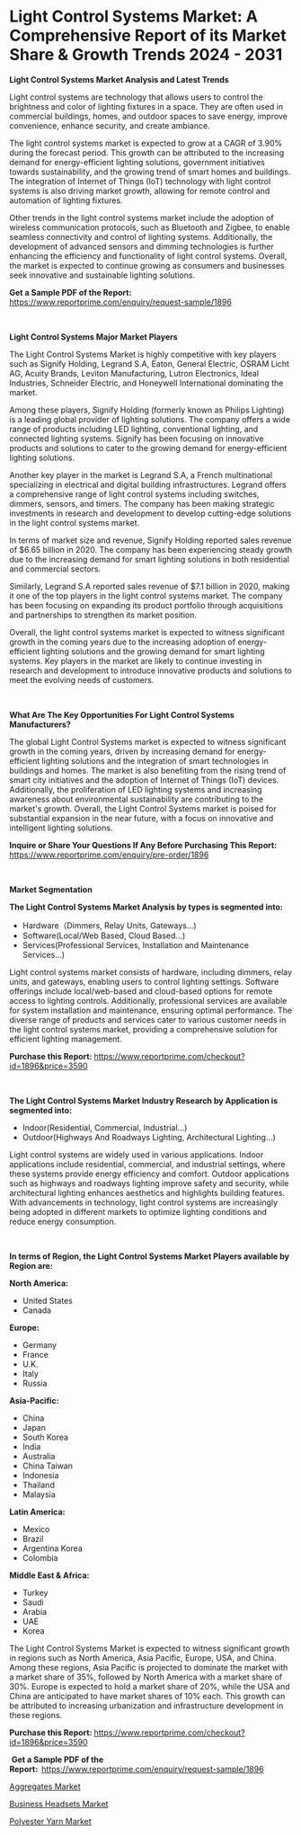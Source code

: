 <p><h1>Light Control Systems Market: A Comprehensive Report of its Market Share & Growth Trends 2024 - 2031</h1></p><p><strong>Light Control Systems Market Analysis and Latest Trends</strong></p>
<p><p>Light control systems are technology that allows users to control the brightness and color of lighting fixtures in a space. They are often used in commercial buildings, homes, and outdoor spaces to save energy, improve convenience, enhance security, and create ambiance.</p><p>The light control systems market is expected to grow at a CAGR of 3.90% during the forecast period. This growth can be attributed to the increasing demand for energy-efficient lighting solutions, government initiatives towards sustainability, and the growing trend of smart homes and buildings. The integration of Internet of Things (IoT) technology with light control systems is also driving market growth, allowing for remote control and automation of lighting fixtures.</p><p>Other trends in the light control systems market include the adoption of wireless communication protocols, such as Bluetooth and Zigbee, to enable seamless connectivity and control of lighting systems. Additionally, the development of advanced sensors and dimming technologies is further enhancing the efficiency and functionality of light control systems. Overall, the market is expected to continue growing as consumers and businesses seek innovative and sustainable lighting solutions.</p></p>
<p><strong>Get a Sample PDF of the Report:&nbsp;</strong> <a href="https://www.reportprime.com/enquiry/request-sample/1896">https://www.reportprime.com/enquiry/request-sample/1896</a></p>
<p>&nbsp;</p>
<p><strong>Light Control Systems Major Market Players</strong></p>
<p><p>The Light Control Systems Market is highly competitive with key players such as Signify Holding, Legrand S.A, Eaton, General Electric, OSRAM Licht AG, Acuity Brands, Leviton Manufacturing, Lutron Electronics, Ideal Industries, Schneider Electric, and Honeywell International dominating the market. </p><p>Among these players, Signify Holding (formerly known as Philips Lighting) is a leading global provider of lighting solutions. The company offers a wide range of products including LED lighting, conventional lighting, and connected lighting systems. Signify has been focusing on innovative products and solutions to cater to the growing demand for energy-efficient lighting solutions.</p><p>Another key player in the market is Legrand S.A, a French multinational specializing in electrical and digital building infrastructures. Legrand offers a comprehensive range of light control systems including switches, dimmers, sensors, and timers. The company has been making strategic investments in research and development to develop cutting-edge solutions in the light control systems market.</p><p>In terms of market size and revenue, Signify Holding reported sales revenue of $6.65 billion in 2020. The company has been experiencing steady growth due to the increasing demand for smart lighting solutions in both residential and commercial sectors. </p><p>Similarly, Legrand S.A reported sales revenue of $7.1 billion in 2020, making it one of the top players in the light control systems market. The company has been focusing on expanding its product portfolio through acquisitions and partnerships to strengthen its market position.</p><p>Overall, the light control systems market is expected to witness significant growth in the coming years due to the increasing adoption of energy-efficient lighting solutions and the growing demand for smart lighting systems. Key players in the market are likely to continue investing in research and development to introduce innovative products and solutions to meet the evolving needs of customers.</p></p>
<p>&nbsp;</p>
<p><strong>What Are The Key Opportunities For Light Control Systems Manufacturers?</strong></p>
<p><p>The global Light Control Systems market is expected to witness significant growth in the coming years, driven by increasing demand for energy-efficient lighting solutions and the integration of smart technologies in buildings and homes. The market is also benefiting from the rising trend of smart city initiatives and the adoption of Internet of Things (IoT) devices. Additionally, the proliferation of LED lighting systems and increasing awareness about environmental sustainability are contributing to the market's growth. Overall, the Light Control Systems market is poised for substantial expansion in the near future, with a focus on innovative and intelligent lighting solutions.</p></p>
<p><strong>Inquire or Share Your Questions If Any Before Purchasing This Report:</strong> <a href="https://www.reportprime.com/enquiry/pre-order/1896">https://www.reportprime.com/enquiry/pre-order/1896</a></p>
<p>&nbsp;</p>
<p><strong>Market Segmentation</strong></p>
<p><strong>The Light Control Systems Market Analysis by types is segmented into:</strong></p>
<p><ul><li>Hardware（Dimmers, Relay Units, Gateways...)</li><li>Software(Local/Web Based, Cloud Based...)</li><li>Services(Professional Services, Installation and Maintenance Services...)</li></ul></p>
<p><p>Light control systems market consists of hardware, including dimmers, relay units, and gateways, enabling users to control lighting settings. Software offerings include local/web-based and cloud-based options for remote access to lighting controls. Additionally, professional services are available for system installation and maintenance, ensuring optimal performance. The diverse range of products and services cater to various customer needs in the light control systems market, providing a comprehensive solution for efficient lighting management.</p></p>
<p><strong>Purchase this Report:&nbsp;</strong><a href="https://www.reportprime.com/checkout?id=1896&price=3590">https://www.reportprime.com/checkout?id=1896&price=3590</a></p>
<p>&nbsp;</p>
<p><strong>The Light Control Systems Market Industry Research by Application is segmented into:</strong></p>
<p><ul><li>Indoor(Residential, Commercial, Industrial...)</li><li>Outdoor(Highways And Roadways Lighting, Architectural Lighting...)</li></ul></p>
<p><p>Light control systems are widely used in various applications. Indoor applications include residential, commercial, and industrial settings, where these systems provide energy efficiency and comfort. Outdoor applications such as highways and roadways lighting improve safety and security, while architectural lighting enhances aesthetics and highlights building features. With advancements in technology, light control systems are increasingly being adopted in different markets to optimize lighting conditions and reduce energy consumption.</p></p>
<p>&nbsp;</p>
<p><strong>In terms of Region, the Light Control Systems Market Players available by Region are:</strong></p>
<p>
    <p> <strong> North America: </strong>
        <ul>
            <li>United States</li>
            <li>Canada</li>
        </ul>
        </p> 
    <p> <strong> Europe: </strong>
        <ul>
            <li>Germany</li>
            <li>France</li>
            <li>U.K.</li>
            <li>Italy</li>
            <li>Russia</li>
        </ul>
        </p> 
    <p> <strong> Asia-Pacific: </strong>
        <ul>
            <li>China</li>
            <li>Japan</li>
            <li>South Korea</li>
            <li>India</li>
            <li>Australia</li>
            <li>China Taiwan</li>
            <li>Indonesia</li>
            <li>Thailand</li>
            <li>Malaysia</li>
        </ul>
        </p> 
    <p> <strong> Latin America: </strong>
        <ul>
            <li>Mexico</li>
            <li>Brazil</li>
            <li>Argentina Korea</li>
            <li>Colombia</li>
        </ul>
        </p> 
    <p> <strong> Middle East & Africa: </strong>
        <ul>
            <li>Turkey</li>
            <li>Saudi</li>
            <li>Arabia</li>
            <li>UAE</li>
            <li>Korea</li>
        </ul>
    </p>
    </p>
<p><p>The Light Control Systems Market is expected to witness significant growth in regions such as North America, Asia Pacific, Europe, USA, and China. Among these regions, Asia Pacific is projected to dominate the market with a market share of 35%, followed by North America with a market share of 30%. Europe is expected to hold a market share of 20%, while the USA and China are anticipated to have market shares of 10% each. This growth can be attributed to increasing urbanization and infrastructure development in these regions.</p></p>
<p><strong>Purchase this Report: </strong><a href="https://www.reportprime.com/checkout?id=1896&price=3590">https://www.reportprime.com/checkout?id=1896&price=3590</a></p>
<p>&nbsp;<strong>Get a Sample PDF of the Report:&nbsp;&nbsp;</strong><a href="https://www.reportprime.com/enquiry/request-sample/1896">https://www.reportprime.com/enquiry/request-sample/1896</a></p>
<p><strong></strong></p>
<p><p><a href="https://full-wildebeest-80b.notion.site/Aggregates-Market-Offers-Provide-Insightful-Data-for-the-Time-Period-from-2024-to-2031-and-also-Prov-75ee3d5bc9bd44f6930679f609ff06e1">Aggregates Market</a></p><p><a href="https://github.com/eeaveuhhh/Market-Research-Report-List-2/blob/main/business-headsets-market.md">Business Headsets Market</a></p><p><a href="https://flame-sidecar-702.notion.site/Polyester-Yarn-Market-Size-Market-Share-and-Global-Market-Analysis-Report-2024-2031-1b9399aa31a048f78b167f7c2f8fd573">Polyester Yarn Market</a></p></p>